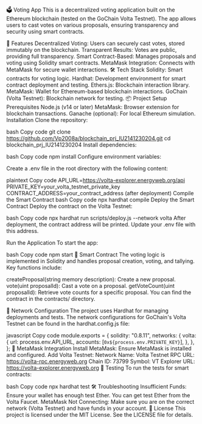🗳️ Voting App
This is a decentralized voting application built on the Ethereum blockchain (tested on the GoChain Volta Testnet). The app allows users to cast votes on various proposals, ensuring transparency and security using smart contracts.

🚀 Features
Decentralized Voting: Users can securely cast votes, stored immutably on the blockchain.
Transparent Results: Votes are public, providing full transparency.
Smart Contract-Based: Manages proposals and voting using Solidity smart contracts.
MetaMask Integration: Connects with MetaMask for secure wallet interactions.
🛠️ Tech Stack
Solidity: Smart contracts for voting logic.
Hardhat: Development environment for smart contract deployment and testing.
Ethers.js: Blockchain interaction library.
MetaMask: Wallet for Ethereum-based blockchain interactions.
GoChain (Volta Testnet): Blockchain network for testing.
📦 Project Setup
Prerequisites
Node.js (v14 or later)
MetaMask: Browser extension for blockchain transactions.
Ganache (optional): For local Ethereum simulation.
Installation
Clone the repository:

bash
Copy code
git clone https://github.com/Vp2008a/blockchain_prj_IU2141230204.git
cd blockchain_prj_IU2141230204
Install dependencies:

bash
Copy code
npm install
Configure environment variables:

Create a .env file in the root directory with the following content:

plaintext
Copy code
API_URL=https://volta-explorer.energyweb.org/api
PRIVATE_KEY=your_volta_testnet_private_key
CONTRACT_ADDRESS=your_contract_address (after deployment)
Compile the Smart Contract
bash
Copy code
npx hardhat compile
Deploy the Smart Contract
Deploy the contract on the Volta Testnet:

bash
Copy code
npx hardhat run scripts/deploy.js --network volta
After deployment, the contract address will be printed. Update your .env file with this address.

Run the Application
To start the app:

bash
Copy code
npm start
📜 Smart Contract
The voting logic is implemented in Solidity and handles proposal creation, voting, and tallying. Key functions include:

createProposal(string memory description): Create a new proposal.
vote(uint proposalId): Cast a vote on a proposal.
getVoteCount(uint proposalId): Retrieve vote counts for a specific proposal.
You can find the contract in the contracts/ directory.

📑 Network Configuration
The project uses Hardhat for managing deployments and tests. The network configurations for GoChain's Volta Testnet can be found in the hardhat.config.js file:

javascript
Copy code
module.exports = {
  solidity: "0.8.11",
  networks: {
    volta: {
      url: process.env.API_URL,
      accounts: [`0x${process.env.PRIVATE_KEY}`],
    },
  },
};
🔑 MetaMask Integration
Install MetaMask: Ensure MetaMask is installed and configured.
Add Volta Testnet:
Network Name: Volta Testnet
RPC URL: https://volta-rpc.energyweb.org
Chain ID: 73799
Symbol: VT
Explorer URL: https://volta-explorer.energyweb.org
🧪 Testing
To run the tests for smart contracts:

bash
Copy code
npx hardhat test
🛠️ Troubleshooting
Insufficient Funds: Ensure your wallet has enough test Ether. You can get test Ether from the Volta Faucet.
MetaMask Not Connecting: Make sure you are on the correct network (Volta Testnet) and have funds in your account.
📝 License
This project is licensed under the MIT License. See the LICENSE file for details.
